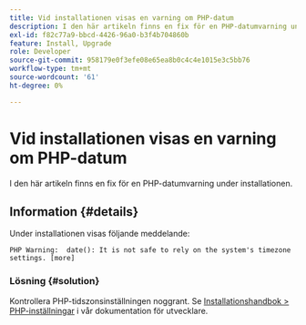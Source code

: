 ```yaml
---
title: Vid installationen visas en varning om PHP-datum
description: I den här artikeln finns en fix för en PHP-datumvarning under installationen.
exl-id: f82c77a9-bbcd-4426-96a0-b3f4b704860b
feature: Install, Upgrade
role: Developer
source-git-commit: 958179e0f3efe08e65ea8b0c4c4e1015e3c5bb76
workflow-type: tm+mt
source-wordcount: '61'
ht-degree: 0%

---
```


# Vid installationen visas en varning om PHP-datum

I den här artikeln finns en fix för en PHP-datumvarning under installationen.

## Information {#details}

Under installationen visas följande meddelande:

```text
PHP Warning:  date(): It is not safe to rely on the system's timezone settings. [more]
```

### Lösning {#solution}

Kontrollera PHP-tidszonsinställningen noggrant. Se [Installationshandbok > PHP-inställningar](https://devdocs.magento.com/guides/v2.3/install-gde/prereq/php-settings.html) i vår dokumentation för utvecklare.
